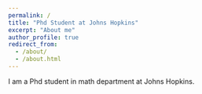 ```yaml
---
permalink: /
title: "Phd Student at Johns Hopkins"
excerpt: "About me"
author_profile: true
redirect_from: 
  - /about/
  - /about.html
---
```



I am a Phd student in math department at Johns Hopkins.
